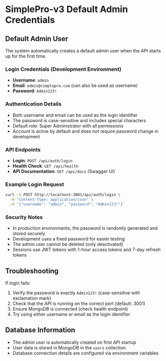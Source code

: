 # SimplePro-v3 Default Admin Credentials

## Default Admin User

The system automatically creates a default admin user when the API starts up for the first time.

### Login Credentials (Development Environment)

- **Username**: `admin`
- **Email**: `admin@simplepro.com` (can also be used as username)
- **Password**: `Admin123!`

### Authentication Details

- Both username and email can be used as the login identifier
- The password is case-sensitive and includes special characters
- Default role: Super Administrator with all permissions
- Account is active by default and does not require password change in development

### API Endpoints

- **Login**: `POST /api/auth/login`
- **Health Check**: `GET /api/health`
- **API Documentation**: `GET /api/docs` (Swagger UI)

### Example Login Request

```bash
curl -X POST http://localhost:3001/api/auth/login \
  -H "Content-Type: application/json" \
  -d '{"username": "admin", "password": "Admin123!"}'
```

### Security Notes

- In production environments, the password is randomly generated and stored securely
- Development uses a fixed password for easier testing
- The admin user cannot be deleted (only deactivated)
- Sessions use JWT tokens with 1-hour access tokens and 7-day refresh tokens

## Troubleshooting

If login fails:

1. Verify the password is exactly `Admin123!` (case-sensitive with exclamation mark)
2. Check that the API is running on the correct port (default: 3001)
3. Ensure MongoDB is connected (check health endpoint)
4. Try using either username or email as the login identifier

## Database Information

- The admin user is automatically created on first API startup
- User data is stored in MongoDB in the `users` collection
- Database connection details are configured via environment variables
